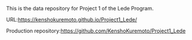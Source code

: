 This is the data repository for Project 1 of the Lede Program.

URL:https://kenshokuremoto.github.io/Project1_Lede/

Production repository:https://github.com/KenshoKuremoto/Project1_Lede
